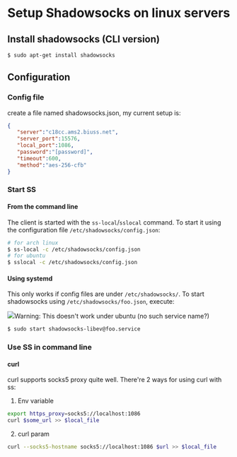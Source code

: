 # Setup Shadowsocks on linux servers

## Install shadowsocks (CLI version)
```bash
$ sudo apt-get install shadowsocks
```


## Configuration
### Config file
create a file named shadowsocks.json, my current setup is:
```json
{
   "server":"c18cc.ams2.biuss.net",
   "server_port":15576,
   "local_port":1086,
   "password":"[password]",
   "timeout":600,
   "method":"aes-256-cfb"
}
```
### Start SS    
#### From the command line
The client is started with the `ss-local`/`sslocal` command. To start it using the configuration file `/etc/shadowsocks/config.json`:
```bash
# for arch linux
$ ss-local -c /etc/shadowsocks/config.json
# for ubuntu
$ sslocal -c /etc/shadowsocks/config.json
```
#### Using systemd
This only works if config files are under `/etc/shadowsocks/`. To start shadowsocks using `/etc/shadowsocks/foo.json`, execute:

![](https://placehold.it/15/f03c15/000000?text=+)Warning: This doesn't work under ubuntu (no such service name?)

```bash
$ sudo start shadowsocks-libev@foo.service
```

### Use SS in command line
#### curl
curl supports socks5 proxy quite well. There're 2 ways for using curl with ss:
1. Env variable
```bash
export https_proxy=socks5://localhost:1086
curl $some_url >> $local_file
```
2. curl param
```bash
curl --socks5-hostname socks5://localhost:1086 $url >> $local_file
```
